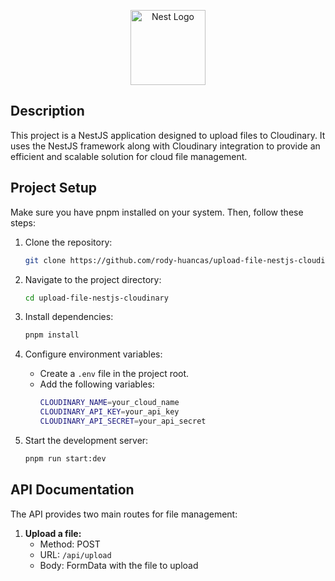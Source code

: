 <p align="center">
  <a href="http://nestjs.com/" target="blank"><img src="https://nestjs.com/img/logo-small.svg" width="120" alt="Nest Logo" /></a>
</p>

## Description

This project is a NestJS application designed to upload files to Cloudinary. It uses the NestJS framework along with Cloudinary integration to provide an efficient and scalable solution for cloud file management.

## Project Setup

Make sure you have pnpm installed on your system. Then, follow these steps:

1. Clone the repository:
   ```bash
   git clone https://github.com/rody-huancas/upload-file-nestjs-cloudinary.git
   ```

2. Navigate to the project directory:
   ```bash
   cd upload-file-nestjs-cloudinary
   ```

3. Install dependencies:
   ```bash
   pnpm install
   ```

4. Configure environment variables:
   - Create a `.env` file in the project root.
   - Add the following variables:
     ```bash
     CLOUDINARY_NAME=your_cloud_name
     CLOUDINARY_API_KEY=your_api_key
     CLOUDINARY_API_SECRET=your_api_secret
     ```

5. Start the development server:
   ```bash
   pnpm run start:dev
   ```

## API Documentation

The API provides two main routes for file management:

1. **Upload a file:**
   - Method: POST
   - URL: `/api/upload`
   - Body: FormData with the file to upload
